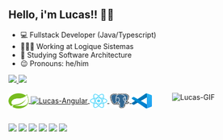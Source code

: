 ## Hello, i'm Lucas!! 👋🏽

- 💻 Fullstack Developer (Java/Typescript)
- 👨🏽‍💻 Working at Logique Sistemas
- 📗 Studying Software Architecture
- 😉 Pronouns: he/him

<div>
  <a href="https://github.com/Lucas-dev-back"/>
  <img height="150em" src="https://github-readme-stats.vercel.app/api?username=lucas-jdev&show_icons=true&theme=omni&include_all_commits=true&count_private=true"/>
  <img height="150em" src="https://github-readme-stats.vercel.app/api/top-langs/?username=lucas-jdev&layout=compact&langs_count=7&theme=omni"/>
</div>
  
<div style="display: inline_block"><br>
  <img align="center" alt="Lucas-Spring" height="30" width="40" src="https://raw.githubusercontent.com/devicons/devicon/master/icons/spring/spring-original.svg"/>
  <img align="center" alt="Lucas-Angular" height="40" width="40" src="https://angular.io/assets/images/logos/angular/angular.svg"/>
  <img align="center" alt="Lucas-React" height="32" width="35" src="https://raw.githubusercontent.com/devicons/devicon/1119b9f84c0290e0f0b38982099a2bd027a48bf1/icons/react/react-original.svg"/>
  <img align="center" alt="Lucas-Postgres" height="30" width="40" src="https://raw.githubusercontent.com/devicons/devicon/master/icons/postgresql/postgresql-original.svg"/>
  <img align="center" alt="Lucas-VsCode" height="30" width="40" src="https://raw.githubusercontent.com/devicons/devicon/master/icons/vscode/vscode-original.svg"/>
  <img align="right"  alt="Lucas-GIF" style="object-fit:cover;" height="180" width="180" src="https://c.tenor.com/q1GyGHXi6UUAAAAC/izuku-midoriya-smile.gif"/>
</div>
 
##
  
<div>
 <a href="https://dev.to/lucas_jdev"><img src="https://img.shields.io/badge/dev.to-0A0A0A?style=for-the-badge&logo=devdotto&logoColor=white" target="_blank"/></a>
 <a href="https://bit.ly/3y5Lvim" target="_blank"><img src="https://img.shields.io/badge/Discord-6F1ABD?style=for-the-badge&logo=discord&logoColor=white" target="_blank"/></a>
  <a href="https://www.linkedin.com/in/lucas-jdev" target="_blank"><img src="https://img.shields.io/badge/LinkedIn-0A66C2?style=for-the-badge&logo=linkedin&logoColor=white" target="_blank"></a>
  <a href="https://t.me/lucas_jdev" target="_blank"><img src="https://img.shields.io/badge/Telegram-2CA5E0?style=for-the-badge&logo=telegram&logoColor=white" target="_blank"/></a>
  <a href="mailto:lucas.jdev1@gmail.com"><img src="https://img.shields.io/badge/Gmail-D14836?style=for-the-badge&logo=gmail&logoColor=white" target="_blank"/></a>
  <a href="https://www.instagram.com/lucas_jdev/"><img src="https://img.shields.io/badge/Instagram-E4405F?style=for-the-badge&logo=instagram&logoColor=white" target="_blank"/></a>
</div>
